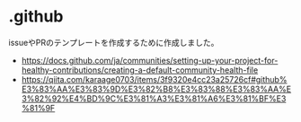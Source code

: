 # .github

issueやPRのテンプレートを作成するために作成しました。

- https://docs.github.com/ja/communities/setting-up-your-project-for-healthy-contributions/creating-a-default-community-health-file
- https://qiita.com/karaage0703/items/3f9320e4cc23a25726cf#github%E3%83%AA%E3%83%9D%E3%82%B8%E3%83%88%E3%83%AA%E3%82%92%E4%BD%9C%E3%81%A3%E3%81%A6%E3%81%BF%E3%81%9F
